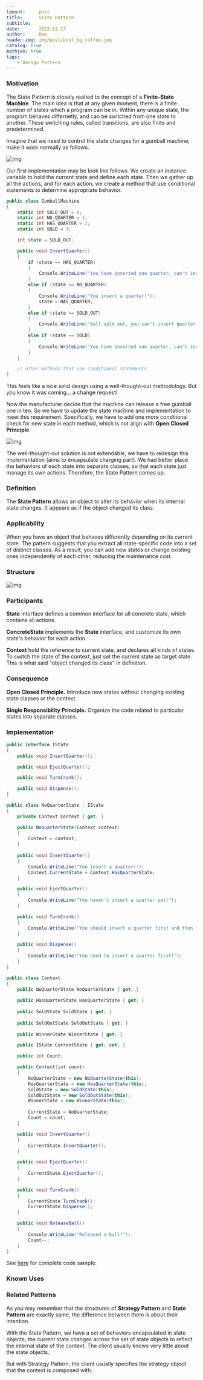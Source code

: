 ```yaml
---
layout:     post
title:      State Pattern
subtitle:   
date:       2022-12-17
author:     Hao
header-img: img/post/post_bg_coffee.jpg
catalog: true
mathjax: true
tags:
    - Design Pattern
---
```


### Motivation

The State Pattern is closely realted to the concept of a **Finite-State Machine**. 
The main idea is that at any given moment, there is a finite number of states which a program can be in. Within any unique state, the program behaves differnetly, and can be switched from one state to another. These switching rules, called transitions, are also finite and predetermined.

Imagine that we need to control the state changes for a gumball machine, make it work normally as follows.

![img](/img/DesignPattern/state_motivation1.png)

Our first implementation may be look like follows. We create an instance variable to hold the current state and define each state. Then we gather up all the actions, and for each action, we create a method that use conditional statements to determine appropriate behavior.

```c#
public class GumballMachine
{
    static int SOLD_OUT = 0;
    static int NO_QUARTER = 1;
    static int HAS_QUARTER = 2;
    static int SOLD = 3;

    int state = SOLD_OUT;

    public void InsertQuarter() 
    {
        if (state == HAS_QUARTER) 
        {
            Console.WriteLine("You have inserted one quarter, can't insert another one!");
        }
        else if (state == NO_QUARTER) 
        {
            Console.WriteLine("You insert a quarter!");
            state = HAS_QUARTER;
        }
        else if (state == SOLD_OUT) 
        {
            Console.WriteLine("Ball sold out, you can't insert quarter!");
        }
        else if (state == SOLD) 
        {
            Console.WriteLine("You have inserted one quarter, can't insert another one!");
        }
    }

    // other methods that use conditional statements
}
```

This feels like a nice solid design using a well-thought-out methodology. But you know it was coming... a change request! 

Now the manufacturer decide that the machine can release a free gumball one in ten. So we have to update the state machine and implementation to meet this requirement. Specifically, we have to add one more conditional check for new state in each method, which is not align with **Open Closed Principle**. 

![img](/img/DesignPattern/state_motivation2.png)

The well-thought-out solution is not extendable, we have to redesign this implementation (aims to encapsulate charging part). We had better place the behaviors of each state into separate classes, so that each state just manage its own actions. Therefore, the State Pattern comes up.

### Definition

The **State Pattern** allows an object to alter its behavior when its internal state changes. It appears as if the object changed its class.

### Applicability

When you have an object that behaves differently depending on its current state. The pattern suggests that you extract all state-specific code into a set of distinct classes. As a result, you can add new states or change existing ones independently of each other, reducing the maintenance cost.

### Structure

![img](/img/DesignPattern/state.png)

### Participants

**State** interface defines a common interface for all concrete state, which contains all actions.

**ConcreteState** implements the **State** interface, and customize its own state's behavior for each action.

**Context** hold the reference to current state, and declares all kinds of states. To switch the state of the context, just set the current state as target state. This is what said "object changed its class" in definition.

### Consequence

**Open Closed Principle.** Introduce new states without changing existing state classes or the context.

**Single Responsibility Principle.** Organize the code related to particular states into separate classes.

### Implementation

```c#
public interface IState
{
    public void InsertQuarter();

    public void EjectQuarter();

    public void TurnCrank();

    public void Dispense();
}

public class NoQuarterState : IState
{
    private Context Context { get; }

    public NoQuarterState(Context context)
    {
        Context = context;
    }
    
    public void InsertQuarter()
    {
        Console.WriteLine("You insert a quarter!");
        Context.CurrentState = Context.HasQuarterState;
    }

    public void EjectQuarter()
    {
        Console.WriteLine("You haven't insert a quarter yet!");
    }

    public void TurnCrank()
    {
        Console.WriteLine("You should insert a quarter first and then turn crank!");
    }

    public void Dispense()
    {
        Console.WriteLine("You need to insert a quarter first!");
    }
}
```

```c#
public class Context
{
    public NoQuarterState NoQuarterState { get; }
    
    public HasQuarterState HasQuarterState { get; }
    
    public SoldState SoldState { get; }
    
    public SoldOutState SoldOutState { get; }
    
    public WinnerState WinnerState { get; }

    public IState CurrentState { get; set; }

    public int Count;

    public Context(int count)
    {
        NoQuarterState = new NoQuarterState(this);
        HasQuarterState = new HasQuarterState(this);
        SoldState = new SoldState(this);
        SoldOutState = new SoldOutState(this);
        WinnerState = new WinnerState(this);
        
        CurrentState = NoQuarterState;
        Count = count;
    }

    public void InsertQuarter()
    {
        CurrentState.InsertQuarter();
    }

    public void EjectQuarter()
    {
        CurrentState.EjectQuarter();
    }

    public void TurnCrank()
    {
        CurrentState.TurnCrank();
        CurrentState.Dispense();
    }

    public void ReleaseBall()
    {
        Console.WriteLine("Released a ball!");
        Count--;
    }
}
```

See [here](https://github.com/haozhangms/Head-First-Design-Pattern/tree/main/StatePattern) for complete code sample.

### Known Uses


### Related Patterns

As you may remember that the structures of **Strategy Pattern** and **State Pattern** are exactly same, the difference between them is about their intention.

With the State Pattern, we have a set of behaviors encapsulated in state objects; the current state changes across the set of state objects to reflect the internal state of the context. The client usually knows very little about the state objects.

But with Strategy Pattern, the client usually specifies the strategy object that the context is composed with.